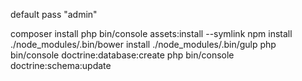 default pass "admin"

composer install
php bin/console assets:install --symlink
npm install
./node_modules/.bin/bower install
./node_modules/.bin/gulp
php bin/console doctrine:database:create
php bin/console doctrine:schema:update
